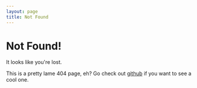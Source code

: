 ```yaml
---
layout: page
title: Not Found
---
```


# Not Found!

It looks like you're lost.

This is a pretty lame 404 page, eh?  Go check out
[github](https://github.com/404) if you want to see a cool one.
